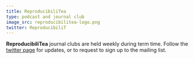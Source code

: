 ```yaml
---
title: ReproducibiliTea
type: podcast and journal club
image_src: reproducibilitea-logo.png
twitter: ReproducibiliT
---
```

**ReproducibiliTea** journal clubs are held weekly during term time. Follow the
[twitter page](https://twitter.com/reproducibilit) for updates, or to request
to sign up to the mailing list.

